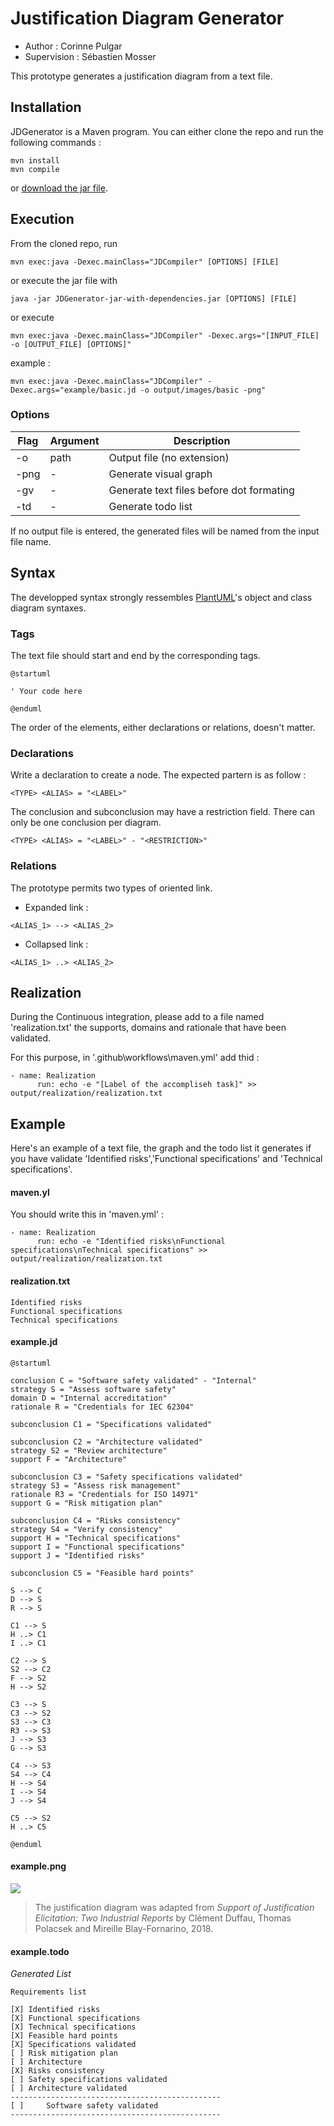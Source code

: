 # Justification Diagram Generator

- Author : Corinne Pulgar
- Supervision : Sébastien Mosser

This prototype generates a justification diagram from a text file. 

## Installation

JDGenerator is a Maven program. You can either clone the repo and run the following commands :
```
mvn install
mvn compile
```

or [download the jar file](https://github.com/ace-design/JustificationDiagram/releases/tag/v1.1).

## Execution
From the cloned repo, run 
```
mvn exec:java -Dexec.mainClass="JDCompiler" [OPTIONS] [FILE]
```

or execute the jar file with 
```
java -jar JDGenerator-jar-with-dependencies.jar [OPTIONS] [FILE]
```
or execute 
```
mvn exec:java -Dexec.mainClass="JDCompiler" -Dexec.args="[INPUT_FILE] -o [OUTPUT_FILE] [OPTIONS]"

```
example : 
```
mvn exec:java -Dexec.mainClass="JDCompiler" -Dexec.args="example/basic.jd -o output/images/basic -png"

```

### Options
| Flag  | Argument | Description                              |
|-------|----------|------------------------------------------|
| -o    | path     | Output file (no extension)               |
| -png  | -        | Generate visual graph                    |
| -gv   | -        | Generate text files before dot formating |
| -td   | -        | Generate todo list                       |

If no output file is entered, the generated files will be named from the input file name. 

## Syntax
The developped syntax strongly ressembles [PlantUML](https://plantuml.com/)'s object and class diagram syntaxes. 

### Tags
The text file should start and end by the corresponding tags.
```
@startuml

' Your code here

@enduml
```
The order of the elements, either declarations or relations, doesn't matter.

### Declarations
Write a declaration to create a node. The expected partern is as follow :
```
<TYPE> <ALIAS> = "<LABEL>"
```
The conclusion and subconclusion may have a restriction field. There can only be one conclusion per diagram.
```
<TYPE> <ALIAS> = "<LABEL>" - "<RESTRICTION>"
```

### Relations
The prototype permits two types of oriented link.

* Expanded link :
```
<ALIAS_1> --> <ALIAS_2>
```
* Collapsed link :
```
<ALIAS_1> ..> <ALIAS_2>
```

## Realization

During the Continuous integration, please add to a file named 'realization.txt' the supports, domains and rationale that have been validated.

For this purpose, in '.github\workflows\maven.yml' add thid :

```
- name: Realization
      run: echo -e "[Label of the accompliseh task]" >> output/realization/realization.txt
```

## Example
Here's an example of a text file, the graph and the todo list it generates if you have validate 'Identified risks','Functional specifications' and 'Technical specifications'.



#### maven.yl
You should write this in 'maven.yml' :

```
- name: Realization
      run: echo -e "Identified risks\nFunctional specifications\nTechnical specifications" >> output/realization/realization.txt
```
#### realization.txt

```
Identified risks
Functional specifications
Technical specifications
```

#### example.jd
```
@startuml

conclusion C = "Software safety validated" - "Internal"
strategy S = "Assess software safety"
domain D = "Internal accreditation"
rationale R = "Credentials for IEC 62304"

subconclusion C1 = "Specifications validated"

subconclusion C2 = "Architecture validated"
strategy S2 = "Review architecture"
support F = "Architecture"

subconclusion C3 = "Safety specifications validated"
strategy S3 = "Assess risk management"
rationale R3 = "Credentials for ISO 14971"
support G = "Risk mitigation plan"

subconclusion C4 = "Risks consistency"
strategy S4 = "Verify consistency"
support H = "Technical specifications"
support I = "Functional specifications"
support J = "Identified risks"

subconclusion C5 = "Feasible hard points"

S --> C
D --> S
R --> S

C1 --> S
H ..> C1
I ..> C1

C2 --> S
S2 --> C2
F --> S2
H --> S2

C3 --> S
C3 --> S2
S3 --> C3
R3 --> S3
J --> S3
G --> S3

C4 --> S3
S4 --> C4
H --> S4
I --> S4
J --> S4

C5 --> S2
H ..> C5

@enduml
```

#### example.png

![](examples/fig3.png)
> The justification diagram was adapted from _Support of Justification Elicitation: Two Industrial Reports_ by Clément Duffau, Thomas Polacsek and Mireille Blay-Fornarino, 2018.

#### example.todo

_Generated List_
```
Requirements list

[X]	Identified risks
[X]	Functional specifications
[X]	Technical specifications
[X]	Feasible hard points
[X]	Specifications validated
[ ]	Risk mitigation plan
[ ]	Architecture
[X]	Risks consistency
[ ]	Safety specifications validated
[ ]	Architecture validated
-----------------------------------------------
[ ]		Software safety validated
-----------------------------------------------
```